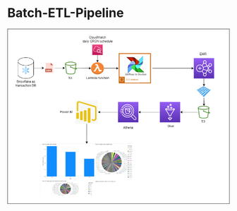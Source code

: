 # Batch-ETL-Pipeline

![Alt text](https://github.com/Alex-J-Hill/Batch-ETL-Pipeline/blob/main/ArchitectureDiagram.png "Architecture Diagram")
